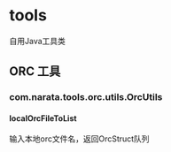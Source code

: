 # tools
自用Java工具类

## ORC 工具

### com.narata.tools.orc.utils.OrcUtils
#### localOrcFileToList
输入本地orc文件名，返回OrcStruct队列


